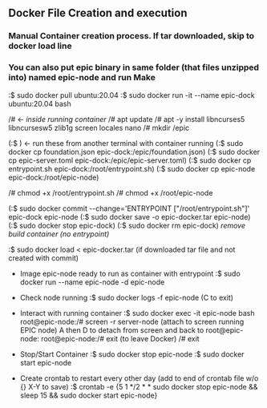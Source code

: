 ## Docker File Creation and execution
### Manual Container creation process. If tar downloaded, skip to docker load line
### You can also put epic binary in same folder (that files unzipped into) named epic-node and run Make

:$ sudo docker pull ubuntu:20.04
:$ sudo docker run -it --name epic-dock ubuntu:20.04 bash

/# <- *inside running container*
/# apt update 
/# apt -y install libncurses5 libncursesw5 zlib1g screen locales nano
/# mkdir /epic

(:$ ) <- run these from another terminal with container running
(:$ sudo docker cp foundation.json epic-dock:/epic/foundation.json)
(:$ sudo docker cp epic-server.toml epic-dock:/epic/epic-server.toml)
(:$ sudo docker cp entrypoint.sh epic-dock:/root/entrypoint.sh)
(:$ sudo docker cp epic-node epic-dock:/root/epic-node)

/# chmod +x /root/entrypoint.sh 
/# chmod +x /root/epic-node

(:$ sudo docker commit --change='ENTRYPOINT ["/root/entrypoint.sh"]' epic-dock epic-node
(:$ sudo docker save -o epic-docker.tar epic-node)
(:$ sudo docker stop epic-dock)
(:$ sudo docker rm epic-dock) *remove build container (no entrypoint)*

:$ sudo docker load < epic-docker.tar (if downloaded tar file and not created with commit)

* Image epic-node ready to run as container with entrypoint
:$ sudo docker run --name epic-node -d epic-node

* Check node running
:$ sudo docker logs -f epic-node (<ctrl>C to exit)

* Interact with running container
:$ sudo docker exec -it epic-node bash
root@epic-node:/# screen -r server-node (attach to screen running EPIC node)
<ctrl>A then D to detach from screen and back to root@epic-node:
root@epic-node:/# exit (to leave Docker)
/# exit

* Stop/Start Container
:$ sudo docker stop epic-node
:$ sudo docker start epic-node

* Create crontab to restart every other day (add to end of crontab file w/o {} <ctrl>X-Y to save)
:$ crontab -e {5 1 */2 * * sudo docker stop epic-node && sleep 15 && sudo docker start epic-node}


